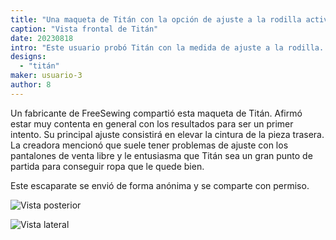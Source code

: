 ```yaml
---
title: "Una maqueta de Titán con la opción de ajuste a la rodilla activada"
caption: "Vista frontal de Titán"
date: 20230818
intro: "Este usuario probó Titán con la medida de ajuste a la rodilla. En general, se mostraron satisfechos con los resultados."
designs:
  - "titán"
maker: usuario-3
author: 8
---
```


Un fabricante de FreeSewing compartió esta maqueta de Titán. Afirmó estar muy contenta en general con los resultados para ser un primer intento. Su principal ajuste consistirá en elevar la cintura de la pieza trasera. La creadora mencionó que suele tener problemas de ajuste con los pantalones de venta libre y le entusiasma que Titán sea un gran punto de partida para conseguir ropa que le quede bien.

Este escaparate se envió de forma anónima y se comparte con permiso.

![Vista posterior](https://imagedelivery.net/ouSuR9yY1bHt-fuAokSA5Q/showcase-a-mock-up-of-titan-with-the-fit-to-knee-option-enabled-1/public "Vista posterior")

![Vista lateral](https://imagedelivery.net/ouSuR9yY1bHt-fuAokSA5Q/showcase-a-mock-up-of-titan-with-the-fit-to-knee-option-enabled-2/public "Vista lateral")


